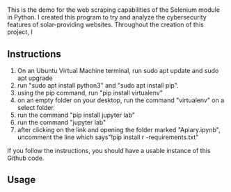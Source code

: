 # <SeleniumDemo>
This is the demo for the web scraping capabilities of the Selenium module in Python. I created this program to try and analyze the cybersecurity features of solar-providing websites. Throughout the creation of this project, I 

## Instructions 

1. On an Ubuntu Virtual Machine terminal, run sudo apt update and sudo apt upgrade
2. run "sudo apt install python3" and "sudo apt install pip".
3. using the pip command, run "pip install virtualenv"
4. on an empty folder on your desktop, run the command "virtualenv" on a select folder.
5. run the command "pip install jupyter lab"
6. run the command "jupyter lab"
7. after clicking on the link and opening the folder marked "Apiary.ipynb", uncomment the line which says"!pip install r -requirements.txt"

If you follow the instructions, you should have a usable instance of this Github code. 

## Usage 
